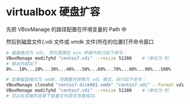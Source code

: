 # virtualbox 硬盘扩容

先把 VBoxManage 的路径配置在环境变量的 Path 中

然后到磁盘文件(.vdi 文件或.vmdk 文件)所在的位置打开命令窗口

```bash
# 磁盘格式为 vdi, 则可直接在 win 终端中执行如下命令：
VBoxManage modifyhd "centos7.vdi" --resize 51200    #（单位为 M）
# 输出内容如下
0%...10%...20%...30%...40%...50%...60%...70%...80%...90%...100%
```

```bash
# 如果磁盘格式为 vmdk，则需要先转换为 vdi 格式，执行如下命令：
VBoxManage clonehd "centos7-disk001.vmdk" "centos7.vdi" --format vdi
VBoxManage modifyhd "centos7.vdi" --resize 51200    #（单位为 M）
# 可以在克隆的目录下查看文件是否克隆成功。
```
